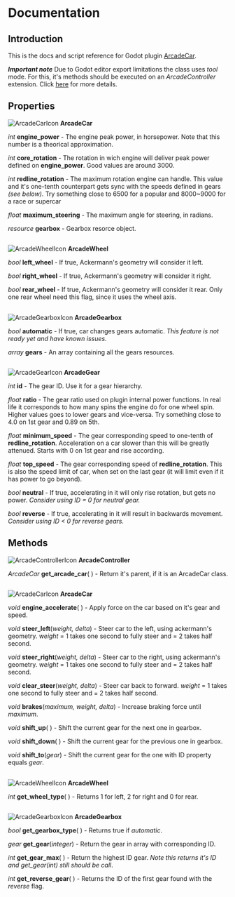 # Documentation

## Introduction
This is the docs and script reference for Godot plugin [ArcadeCar](https://github.com/iuripugliero/godot_arcade_car).

**_Important note_**
Due to Godot editor export limitations the class uses *tool* mode. For this, it's methods should be executed on an *ArcadeController* extension. Click [here]() for more details.

## Properties

![ArcadeCarIcon](https://github.com/iuripugliero/godot_arcade_car/blob/main/addons/arcade_car/arcade_car_icon.png)   **ArcadeCar**

*int* **engine_power** - The engine peak power, in horsepower. Note that this number is a theorical approximation.

*int* **core_rotation** - The rotation in wich engine will deliver peak power defined on **engine_power**. Good values are around 3000.

*int* **redline_rotation** - The maximum rotation engine can handle. This value and it's one-tenth counterpart gets sync with the speeds defined in gears *(see below)*. Try something close to 6500 for a popular and 8000~9000 for a race or supercar

*float* **maximum_steering** - The maximum angle for steering, in radians.

*resource* **gearbox** - Gearbox resorce object.

##

![ArcadeWheelIcon](https://github.com/iuripugliero/godot_arcade_car/blob/main/addons/arcade_car/arcade_wheel_icon.png)   **ArcadeWheel**

*bool* **left_wheel** - If true, Ackermann's geometry will consider it left.

*bool* **right_wheel** - If true, Ackermann's geometry will consider it right.

*bool* **rear_wheel** - If true, Ackermann's geometry will consider it rear. Only one rear wheel need this flag, since it uses the wheel axis.

##

![ArcadeGearboxIcon](https://github.com/iuripugliero/godot_arcade_car/blob/main/addons/arcade_car/arcade_gearbox_icon.png)   **ArcadeGearbox**

*bool* **automatic** - If true, car changes gears automatic. *This feature is not ready yet and have known issues.*

*array* **gears** - An array containing all the gears resources.

##

![ArcadeGearIcon](https://github.com/iuripugliero/godot_arcade_car/blob/main/addons/arcade_car/arcade_gear_icon.png)   **ArcadeGear**

*int* **id** - The gear ID. Use it for a gear hierarchy.

*float* **ratio** - The gear ratio used on plugin internal power functions. In real life it corresponds to how many spins the engine do for one wheel spin. Higher values goes to lower gears and vice-versa. Try something close to 4.0 on 1st gear and 0.89 on 5th.

*float* **minimum_speed** - The gear corresponding speed to one-tenth of **redline_rotation**. Acceleration on a car slower than this will be greatly attenued. Starts with 0 on 1st gear and rise according.

*float* **top_speed** - The gear corresponding speed of **redline_rotation**. This is also the speed limit of car, when set on the last gear (it will limit even if it has power to go beyond).

*bool* **neutral** - If true, accelerating in it will only rise rotation, but gets no power. *Consider using ID = 0 for neutral gear.*

*bool* **reverse** - If true, accelerating in it will result in backwards movement. *Consider using ID < 0 for reverse gears.*

## Methods

![ArcadeControllerIcon](https://github.com/iuripugliero/godot_arcade_car/blob/main/addons/arcade_car/arcade_controller_icon.png)   **ArcadeController**

*ArcadeCar* **get_arcade_car**( ) - Return it's parent, if it is an ArcadeCar class.

##

![ArcadeCarIcon](https://github.com/iuripugliero/godot_arcade_car/blob/main/addons/arcade_car/arcade_car_icon.png)   **ArcadeCar**

*void* **engine_accelerate**( ) - Apply force on the car based on it's gear and speed.

*void* **steer_left**(*weight, delta*) - Steer car to the left, using ackermann's geometry. *weight* = 1 takes one second to fully steer and = 2 takes half second.

*void* **steer_right**(*weight, delta*) - Steer car to the right, using ackermann's geometry. *weight* = 1 takes one second to fully steer and = 2 takes half second.

*void* **clear_steer**(*weight, delta*) - Steer car back to forward. *weight* = 1 takes one second to fully steer and = 2 takes half second.

*void* **brakes**(*maximum, weight, delta*) - Increase braking force until *maximum*.

*void* **shift_up**( ) - Shift the current gear for the next one in gearbox.

*void* **shift_down**( ) - Shift the current gear for the previous one in gearbox.

*void* **shift_to**(*gear*) - Shift the current gear for the one with ID property equals *gear*.

##

![ArcadeWheelIcon](https://github.com/iuripugliero/godot_arcade_car/blob/main/addons/arcade_car/arcade_wheel_icon.png)   **ArcadeWheel**

*int* **get_wheel_type**( ) - Returns 1 for left, 2 for right and 0 for rear.

##

![ArcadeGearboxIcon](https://github.com/iuripugliero/godot_arcade_car/blob/main/addons/arcade_car/arcade_gearbox_icon.png)   **ArcadeGearbox**

*bool* **get_gearbox_type**( ) - Returns true if *automatic*.

*gear* **get_gear**(*integer*) - Return the gear in array with corresponding ID.

*int* **get_gear_max**( ) - Return the highest ID gear. *Note this returns it's ID and get_gear(int) still should be call*.

*int* **get_reverse_gear**( ) - Returns the ID of the first gear found with the *reverse* flag.
